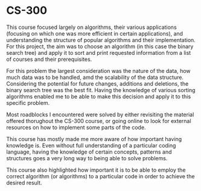 # CS-300

This course focused largely on algorithms, their various applications (focusing on which one was more efficient in certain applications), and understanding the structure of popular algorithms and their implementation. For this project, the aim was to choose an algorithm (in this case the binary search tree) and apply it to sort and print requested information from a list of courses and their prerequisites.

For this problem the largest consideration was the nature of the data, how much data was to be handled, amd the scalability of the data structure. Considering the potential for future changes, additions and deletions, the binary search tree was the best fit. Having the knowledge of various sorting algorithms enabled me to be able to make this decision and apply it to this specific problem.

Most roadblocks I encountered were solved by either revisiting the material offered thorughout the CS-300 course, or going online to look for external resources on how to implement some parts of the code.

This course has mostly made me more aware of how important having knowledge is. Even without full understanding of a particular coding language, having the knowledge of certain concepts, patterns and structures goes a very long way to being able to solve problems.

This course also highlighted how important it is to be able to employ the correct algorithm (or algorithms) to a particular code in order to achieve the desired result.
